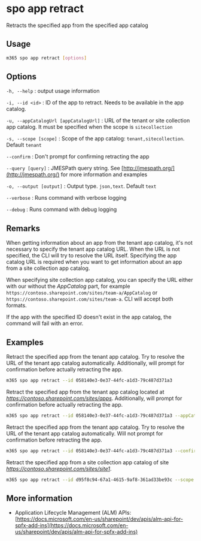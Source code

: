 # spo app retract

Retracts the specified app from the specified app catalog

## Usage

```sh
m365 spo app retract [options]
```

## Options

`-h, --help`
: output usage information

`-i, --id <id>`
: ID of the app to retract. Needs to be available in the app catalog.

`-u, --appCatalogUrl [appCatalogUrl]`
: URL of the tenant or site collection app catalog. It must be specified when the scope is `sitecollection`

`-s, --scope [scope]`
: Scope of the app catalog: `tenant,sitecollection`. Default `tenant`

`--confirm`
: Don't prompt for confirming retracting the app

`--query [query]`
: JMESPath query string. See [http://jmespath.org/](http://jmespath.org/) for more information and examples

`-o, --output [output]`
: Output type. `json,text`. Default `text`

`--verbose`
: Runs command with verbose logging

`--debug`
: Runs command with debug logging

## Remarks

When getting information about an app from the tenant app catalog, it's not necessary to specify the tenant app catalog URL. When the URL is not specified, the CLI will try to resolve the URL itself. Specifying the app catalog URL is required when you want to get information about an app from a site collection app catalog.

When specifying site collection app catalog, you can specify the URL either with our without the _AppCatalog_ part, for example `https://contoso.sharepoint.com/sites/team-a/AppCatalog` or `https://contoso.sharepoint.com/sites/team-a`. CLI will accept both formats.

If the app with the specified ID doesn't exist in the app catalog, the command will fail with an error.

## Examples

Retract the specified app from the tenant app catalog. Try to resolve the URL of the tenant app catalog automatically. Additionally, will prompt for confirmation before actually retracting the app.

```sh
m365 spo app retract --id 058140e3-0e37-44fc-a1d3-79c487d371a3
```

Retract the specified app from the tenant app catalog located at _https://contoso.sharepoint.com/sites/apps_. Additionally, will prompt for confirmation before actually retracting the app.

```sh
m365 spo app retract --id 058140e3-0e37-44fc-a1d3-79c487d371a3 --appCatalogUrl https://contoso.sharepoint.com/sites/apps
```

Retract the specified app from the tenant app catalog. Try to resolve the URL of the tenant app catalog automatically. Will not prompt for confirmation before retracting the app.

```sh
m365 spo app retract --id 058140e3-0e37-44fc-a1d3-79c487d371a3 --confirm
```

Retract the specified app from a site collection app catalog of site _https://contoso.sharepoint.com/sites/site1_.

```sh
m365 spo app retract --id d95f8c94-67a1-4615-9af8-361ad33be93c --scope sitecollection --appCatalogUrl https://contoso.sharepoint.com/sites/site1
```

## More information

- Application Lifecycle Management (ALM) APIs: [https://docs.microsoft.com/en-us/sharepoint/dev/apis/alm-api-for-spfx-add-ins](https://docs.microsoft.com/en-us/sharepoint/dev/apis/alm-api-for-spfx-add-ins)